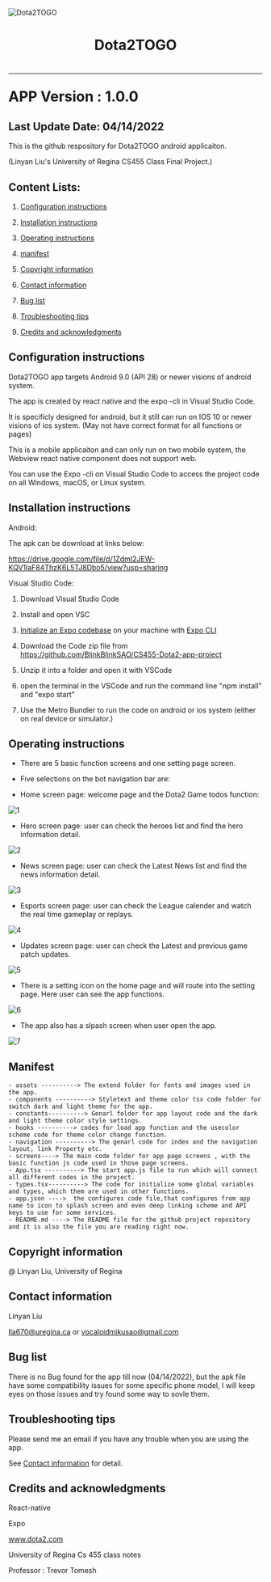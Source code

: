 
![Dota2TOGO](https://lh3.googleusercontent.com/pw/AM-JKLVPx5e8TgOvaK3WWmK8-xPg4N_pduA3V-8EOcUU0aka8IoE5FrspfFpmT7vc0chhHISh7UpKAHI1MdmRzaTcXmG-zrDGt1ZV_kxnzA9emYDVEsEHSDY2Fimk_YOn9krbG8zgusQnVTu-9a5G5eyGQn5=s937-no?authuser=0)
<h1 align="center">Dota2TOGO<h1>
  
---
APP Version : 1.0.0
  
Last Update Date: 04/14/2022
---
This is the github respository for Dota2TOGO android applicaiton.
  
(Linyan Liu's University of Regina CS455 Class Final Project.)


## Content Lists:

1. [Configuration instructions](#Configuration-instructions)

2. [Installation instructions](#Installation-instructions)

3. [Operating instructions](#Operating-instructions)

4. [manifest](#manifest)

5. [Copyright information](#Copyright-information)

6. [Contact information](#Contact-information)

7. [Bug list](#Bug-list)

8. [Troubleshooting tips](#Troubleshooting-tips)

9. [Credits and acknowledgments](#Credits-and-acknowledgments)


## Configuration instructions
Dota2TOGO app targets Android 9.0 (API 28) or newer visions of android system. 

The app is created by react native and the expo -cli in Visual Studio Code.

It is specificly designed for android, but it still can run on IOS 10 or newer visions of ios system.
(May not have correct format for all functions or pages)

This is a mobile applicaiton and can only run on two mobile system, the Webview react native component does not support web.

You can use the Expo -cli on Visual Studio Code to access the project code on all Windows, macOS, or Linux system.

## Installation instructions
Android:

The apk can be download at links below:
  
https://drive.google.com/file/d/1ZdmI2JEW-KQV1laF84ThzK6L5TJ8Dbo5/view?usp=sharing

Visual Studio Code:
1. Download Visual Studio Code 

2. Install and open VSC

3. [Initialize an Expo codebase](https://docs.expo.dev/get-started/create-a-new-app/)  on your machine with  [Expo CLI](https://docs.expo.dev/get-started/installation/#1-expo-cli)

4. Download the Code zip file from https://github.com/BlinkBlinkSAO/CS455-Dota2-app-project

5. Unzip it into a folder and open it with VSCode

6. open the terminal in the VSCode and run the command line "npm install" and "expo start"

7. Use the Metro Bundler to run the code on android or ios system (either on real device or simulator.)

## Operating instructions
- There are 5 basic function screens and one setting page screen.
- Five selections on the bot navigation bar are:

- Home screen page: welcome page and the Dota2 Game todos function:

![1](githubpic/app2.png)

- Hero screen page: user can check the heroes list and find the hero information detail.

![2](githubpic/app4.png)

- News screen page: user can check the Latest News list and find the news information detail.

![3](githubpic/app5.png)

- Esports screen page: user can check the League calender and watch the real time gameplay or replays.

![4](githubpic/app6.png)

- Updates screen page: user can check the Latest and previous game patch updates.

![5](githubpic/app7.png)

- There is a setting icon on the home page and will route into the setting page. Here user can see the app functions.

![6](githubpic/app3.png)

- The app also has a slpash screen when user open the app.

![7](githubpic/app1.png)

## Manifest

```
- assets ----------> The extend folder for fonts and images used in the app.
- components ----------> Styletext and theme color tsx code folder for switch dark and light theme for the app.
- constants----------> Genarl folder for app layout code and the dark and light theme color style settings. 
- hooks ----------> codes for load app function and the usecolor scheme code for theme color change function.
- navigation ----------> The genarl code for index and the navigation layout, link Property etc.
- screens----> The main code folder for app page screens , with the basic function js code used in those page screens.
- App.tsx ----------> The start app.js file to run which will connect all different codes in the project.
- types.tsx----------> The code for initialize some global variables and types, which them are used in other functions.
- app.json ---->  the configures code file,that configures from app name to icon to splash screen and even deep linking scheme and API keys to use for some services.
- README.md ----> The README file for the github project repository and it is also the file you are reading right now.
```

## Copyright information
@ Linyan Liu, University of Regina
## Contact information
Linyan Liu 
  
lla670@uregina.ca or vocaloidmikusao@gmail.com
  
## Bug list
There is no Bug found for the app till now (04/14/2022), but the apk file have some compatibility issues for some specific phone model, I will keep eyes on those issues and try found some way to sovle them.
## Troubleshooting tips
Please send me an email if you have any trouble when you are using the app. 

See [Contact information](#Contact-information) for detail.
## Credits and acknowledgments
  
React-native 
  
Expo 
  
www.dota2.com
  
University of Regina Cs 455 class notes
  
Professor : Trevor Tomesh 
  
```
